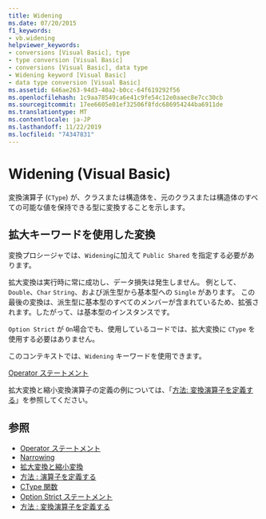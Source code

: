 ```yaml
---
title: Widening
ms.date: 07/20/2015
f1_keywords:
- vb.widening
helpviewer_keywords:
- conversions [Visual Basic], type
- type conversion [Visual Basic]
- conversions [Visual Basic], data type
- Widening keyword [Visual Basic]
- data type conversion [Visual Basic]
ms.assetid: 646ae263-94d3-40a2-b0cc-64f619292f56
ms.openlocfilehash: 1c9aa78549ca6e41c9fe54c12e0aaec8e7cc30cb
ms.sourcegitcommit: 17ee6605e01ef32506f8fdc686954244ba6911de
ms.translationtype: MT
ms.contentlocale: ja-JP
ms.lasthandoff: 11/22/2019
ms.locfileid: "74347831"
---
```

# <a name="widening-visual-basic"></a>Widening (Visual Basic)
変換演算子 (`CType`) が、クラスまたは構造体を、元のクラスまたは構造体のすべての可能な値を保持できる型に変換することを示します。  
  
## <a name="converting-with-the-widening-keyword"></a>拡大キーワードを使用した変換  
 変換プロシージャでは、`Widening`に加えて `Public Shared` を指定する必要があります。  
  
 拡大変換は実行時に常に成功し、データ損失は発生しません。 例として、`Double`、`Char` `String`、および派生型から基本型への `Single` があります。 この最後の変換は、派生型に基本型のすべてのメンバーが含まれているため、拡張されます。したがって、は基本型のインスタンスです。  
  
 `Option Strict` が `On`場合でも、使用しているコードでは、拡大変換に `CType` を使用する必要はありません。  
  
 このコンテキストでは、`Widening` キーワードを使用できます。  
  
 [Operator ステートメント](../../../visual-basic/language-reference/statements/operator-statement.md)  
  
 拡大変換と縮小変換演算子の定義の例については、「[方法: 変換演算子を定義する](../../../visual-basic/programming-guide/language-features/procedures/how-to-define-a-conversion-operator.md)」を参照してください。

  
## <a name="see-also"></a>参照

- [Operator ステートメント](../../../visual-basic/language-reference/statements/operator-statement.md)
- [Narrowing](../../../visual-basic/language-reference/modifiers/narrowing.md)
- [拡大変換と縮小変換](../../../visual-basic/programming-guide/language-features/data-types/widening-and-narrowing-conversions.md)
- [方法 : 演算子を定義する](../../../visual-basic/programming-guide/language-features/procedures/how-to-define-an-operator.md)
- [CType 関数](../../../visual-basic/language-reference/functions/ctype-function.md)
- [Option Strict ステートメント](../../../visual-basic/language-reference/statements/option-strict-statement.md)
- [方法 : 変換演算子を定義する](../../../visual-basic/programming-guide/language-features/procedures/how-to-define-a-conversion-operator.md)
